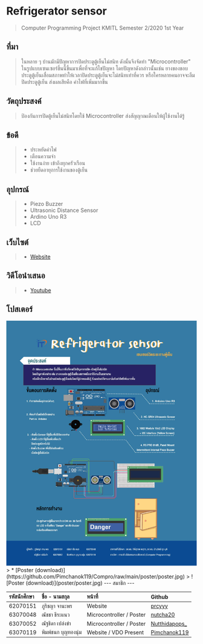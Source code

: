 # Refrigerator sensor
> Computer Programming Project KMITL Semester 2/2020 1st Year
## ที่มา
> ในหลาย ๆ บ้านมักมีปัญหาการปิดประตูตู้เย็นไม่สนิท ดังนั้นจึงจัดทำ "Microcontroller" ในรูปแบบเซนเซอร์ชิ้นนี้ขึ้นมาเพื่อที่จะแก้ไขปัญหา โดยปัญหาดังกล่าวนั้นเช่น ยางของขอบประตูตู้เย็นเสื่อมสภาพทำให้เวลาปิดประตูตู้เย็นจะไม่สนิทเท่าที่ควร หรือใครหลายคนอาจจะลืมปิดประตูตู้เย็น ส่งผลเสียคือ ค่าไฟที่เพิ่มมากขึ้น
## วัตถุประสงค์
> ป้องกันการปิดตู้เย็นไม่สนิทโดยใช้ Microcontroller ส่งสัญญาณเตือนให้ผู้ใช้งานได้รู้
## ข้อดี
> * ประหยัดค่าไฟ
> * เตือนความจำ
> * ใช้งานง่าย เข้าถึงทุกครัวเรือน
> * ช่วยยืดอายุการใช้งานของตู้เย็น
## อุปกรณ์
> * Piezo Buzzer
> * Ultrasonic Distance Sensor
> * Ardino Uno R3
> * LCD
## เว็บไซต์
> * [Website](https://goofy-lalande-292e89.netlify.app/#home)
## วิดีโอนำเสนอ
> * [Youtube](https://www.youtube.com/watch?v=g0TveA3Xgcw)
## โปสเตอร์
<a href="poster/poster.jpg" download>
  <img src="poster/poster.jpg" alt="Poster (download)">
</a>
> * [Poster (download)](https://github.com/Pimchanok119/Compro/raw/main/poster/poster.jpg)
>  ![Poster (download)](poster/poster.jpg)
---
สมาชิก
---

| รหัสนักศึกษา | ชื่อ - นามสกุล |  หน้าที่ | Github |
| :-------- | :-------- | :--------- |:--------- |
|   62070151   |   ภูริชญา จานะพร   |    Website   |   [prcyyy](https://github.com/prcyyy)   |
|   63070048   |   ณัชชา ธีระแนว   |    Microcontroller / Poster   |  [nutcha20](https://github.com/nutcha20)   |
|   63070052   |   ณัฐธิดา เปล่งขำ   |    Microcontroller / Poster   |   [Nutthidapops_](https://github.com/63070052)   |
|   63070119   |   พิมพ์ชนก บุญทองนุ่ม   |    Website / VDO Present   |  [Pimchanok119](https://github.com/Pimchanok119)   |

